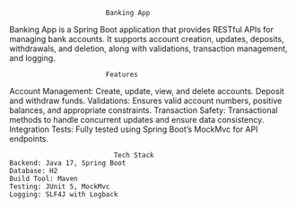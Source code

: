 							Banking App
Banking App is a Spring Boot application that provides RESTful APIs for managing bank accounts. It supports account creation, updates, deposits, withdrawals, and deletion, along with validations, transaction management, and logging.

							Features
Account Management: Create, update, view, and delete accounts.
Deposit and withdraw funds.
Validations: Ensures valid account numbers, positive balances, and appropriate constraints.
Transaction Safety: Transactional methods to handle concurrent updates and ensure data consistency.
Integration Tests: Fully tested using Spring Boot’s MockMvc for API endpoints.

						      Tech Stack
	Backend: Java 17, Spring Boot
	Database: H2
	Build Tool: Maven
	Testing: JUnit 5, MockMvc
	Logging: SLF4J with Logback
